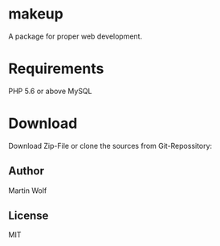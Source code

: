 # makeup
A package for proper web development.

# Requirements
PHP 5.6 or above
MySQL

# Download
Download Zip-File or clone the sources from Git-Repossitory:


## Author 
Martin Wolf

## License
MIT
